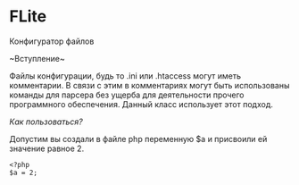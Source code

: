 FLite
=====

Конфигуратор файлов


~Вступление~


Файлы конфигурации, будь то .ini или .htaccess могут иметь комментарии.
В связи с этим в комментариях могут быть использованы команды для парсера без ущерба для деятельности прочего программного обеспечения. Данный класс использует этот подход.


*Как пользоваться?*


Допустим вы создали в файле php переменную $a и присвоили ей значение равное 2.
```
<?php
$a = 2;
```
